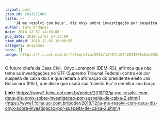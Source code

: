 ```yaml
---
layout: post
item_id: 2413231003
title: >-
    'Já me resolvi com Deus', diz Onyx sobre investigação por suspeita de caixa 2
author: Tatu D'Oquei
date: 2018-12-07 14:38:00
pub_date: 2018-12-07 14:38:00
time_added: 2018-12-08 16:00:55
category: avisamos
tags: []
image: https://f.i.uol.com.br/fotografia/2018/12/07/15442043895c0ab06528a93_1544204389_3x2_rt.jpg
---
```


O futuro chefe da Casa Civil, Onyx Lorenzoni (DEM-RS), afirmou que não teme as investigações no STF (Supremo Tribunal Federal) contra ele por suspeita de caixa dois e que reitera a afirmação do presidente eleito Jair Bolsonaro (PSL), que disse que usará sua 'caneta Bic' e demitirá seu braço

**Link:** [https://www1.folha.uol.com.br/poder/2018/12/ja-me-resolvi-com-deus-diz-onyx-sobre-investigacao-por-suspeita-de-caixa-2.shtml](https://www1.folha.uol.com.br/poder/2018/12/ja-me-resolvi-com-deus-diz-onyx-sobre-investigacao-por-suspeita-de-caixa-2.shtml)

